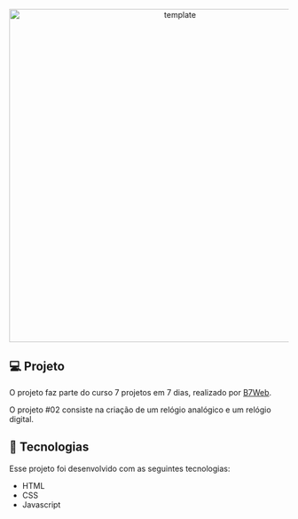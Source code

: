 <p align="center">
 <img src="https://user-images.githubusercontent.com/84260347/126374108-ca87a1b2-0634-43d0-8fe9-f33b7e7cc3c4.png" alt="template"  width="600px"/>
</p>

## 💻 Projeto

O projeto faz parte do curso 7 projetos em 7 dias, realizado por [B7Web](https://b7web.com.br/).

O projeto #02 consiste na criação de um relógio analógico e um relógio digital.

## 🚀 Tecnologias

Esse projeto foi desenvolvido com as seguintes tecnologias:

- HTML
- CSS
- Javascript
